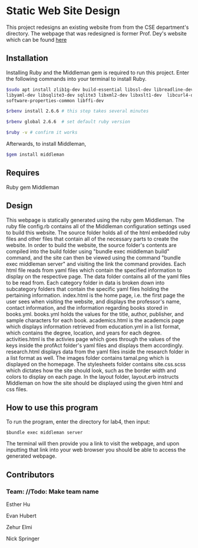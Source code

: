 # Static Web Site Design
This project redesigns an existing website from from the CSE department's directory. The webpage that was redesigned is former Prof. Dey's website which can be found [here](http://web.cse.ohio-state.edu/~dey.8/)
## Installation

Installing Ruby and the Middleman gem is required to run this project. Enter the following commands into your terminal to install Ruby.

```bash
$sudo apt install zlib1g-dev build-essential libssl-dev libreadline-dev
libyaml-dev libsqlite3-dev sqlite3 libxml2-dev libxslt1-dev  libcurl4-openssl-dev
software-properties-common libffi-dev

$rbenv install 2.6.6 # this step takes several minutes

$rbenv global 2.6.6  # set default ruby version

$ruby -v # confirm it works
```
Afterwards, to install Middleman,
```bash
$gem install middleman
```
## Requires
Ruby gem Middleman

## Design
This webpage is statically generated using the ruby gem Middleman. The ruby file config.rb contains all of the Middleman configuration settings used to build this website. The source folder holds all of the html embedded ruby files and other files that contain all of the necessary parts to create the website. In order to build the website, the source folder's contents are compiled into the build folder using "bundle exec middleman build" command, and the site can then be viewed using the command "bundle exec middleman server" and visiting the link the command provides. Each html file reads from yaml files which contain the specified information to display on the respective page. The data folder contains all of the yaml files to be read from. Each category folder in data is broken down into subcategory folders that contain the specific yaml files holding the pertaining information. index.html is the home page, i.e. the first page the user sees when visiting the website, and displays the professor's name, contact information, and the information regarding books stored in books.yml. books.yml holds the values for the title, author, publisher, and sample characters for each book. academics.html is the academcis page which displays information retrieved from education.yml in a list format, which contains the degree, location, and years for each degree. activities.html is the activies page which goes through the values of the keys inside the profAct folder's yaml files and displays them accordingly. research.html displays data from the yaml files inside the research folder in a list format as well. The images folder contains tamal.png which is displayed on the homepage. The stylesheets folder contains site.css.scss which dictates how the site should look, such as the border width and colors to display on each page. In the layout folder, layout.erb instructs Middleman on how the site should be displayed using the given html and css files.
  
## How to use this program

To run the program, enter the directory for lab4, then input:

```
$bundle exec middleman server
```

The terminal will then provide you a link to visit the webpage, and upon inputting that link into your web browser you should be able to access the generated webpage.

## Contributors

### Team: //Todo: Make team name

Esther Hu

Evan Hubert

Zehur Elmi

Nick Springer
